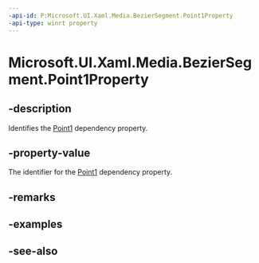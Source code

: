 ```yaml
---
-api-id: P:Microsoft.UI.Xaml.Media.BezierSegment.Point1Property
-api-type: winrt property
---
```


<!-- Property syntax
public Windows.UI.Xaml.DependencyProperty Point1Property { get; }
-->

# Microsoft.UI.Xaml.Media.BezierSegment.Point1Property

## -description
Identifies the [Point1](beziersegment_point1.md) dependency property.

## -property-value
The identifier for the [Point1](beziersegment_point1.md) dependency property.

## -remarks

## -examples

## -see-also
